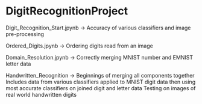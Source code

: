 # DigitRecognitionProject

Digit_Recognition_Start.jpynb -> Accuracy of various classifiers and image pre-processing

Ordered_Digits.jpynb -> Ordering digits read from an image

Domain_Resolution.jpynb -> Correctly merging MNIST number and EMNIST letter data

Handwritten_Recognition -> Beginnings of merging all components together
                           Includes data from various classifiers applied to MNIST digit data then using most accurate classifiers on joined digit and letter data
                           Testing on images of real world handwritten digits
